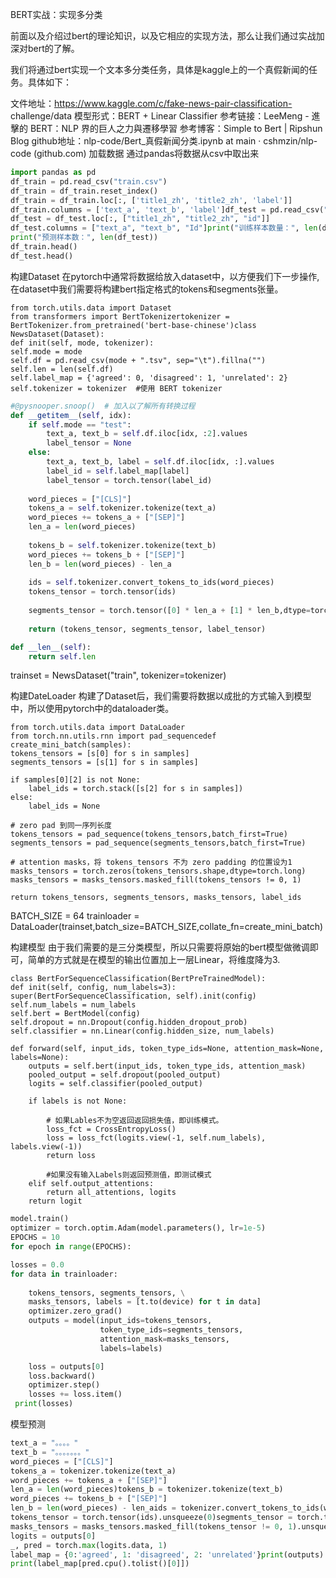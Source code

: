 BERT实战：实现多分类

前面以及介绍过bert的理论知识，以及它相应的实现方法，那么让我们通过实战加深对bert的了解。

我们将通过bert实现一个文本多分类任务，具体是kaggle上的一个真假新闻的任务。具体如下：

文件地址：https://www.kaggle.com/c/fake-news-pair-classification-
challenge/data 模型形式：BERT + Linear Classifier
参考链接：LeeMeng - 進擊的 BERT：NLP 界的巨人之力與遷移學習
参考博客：Simple to Bert | Ripshun Blog
github地址：nlp-code/Bert_真假新闻分类.ipynb at main · cshmzin/nlp-code (github.com)
加载数据
通过pandas将数据从csv中取出来

```python
import pandas as pd
df_train = pd.read_csv("train.csv")
df_train = df_train.reset_index()
df_train = df_train.loc[:, ['title1_zh', 'title2_zh', 'label']]
df_train.columns = ['text_a', 'text_b', 'label']df_test = pd.read_csv("test.csv")
df_test = df_test.loc[:, ["title1_zh", "title2_zh", "id"]]
df_test.columns = ["text_a", "text_b", "Id"]print("训练样本数量：", len(df_train))
print("预测样本数：", len(df_test))
df_train.head()
df_test.head()
```


构建Dataset
在pytorch中通常将数据给放入dataset中，以方便我们下一步操作,在dataset中我们需要将构建bert指定格式的tokens和segments张量。

```
from torch.utils.data import Dataset
from transformers import BertTokenizertokenizer = BertTokenizer.from_pretrained('bert-base-chinese')class NewsDataset(Dataset):
def init(self, mode, tokenizer):
self.mode = mode
self.df = pd.read_csv(mode + ".tsv", sep="\t").fillna("")
self.len = len(self.df)
self.label_map = {'agreed': 0, 'disagreed': 1, 'unrelated': 2}
self.tokenizer = tokenizer  #使用 BERT tokenizer
```


```python
#@pysnooper.snoop()  # 加入以了解所有转换过程
def __getitem__(self, idx):
    if self.mode == "test":
        text_a, text_b = self.df.iloc[idx, :2].values
        label_tensor = None
    else:
        text_a, text_b, label = self.df.iloc[idx, :].values
        label_id = self.label_map[label]
        label_tensor = torch.tensor(label_id)
      
    word_pieces = ["[CLS]"]
    tokens_a = self.tokenizer.tokenize(text_a)
    word_pieces += tokens_a + ["[SEP]"]
    len_a = len(word_pieces)
  
    tokens_b = self.tokenizer.tokenize(text_b)
    word_pieces += tokens_b + ["[SEP]"]
    len_b = len(word_pieces) - len_a
  
    ids = self.tokenizer.convert_tokens_to_ids(word_pieces)
    tokens_tensor = torch.tensor(ids)
  
    segments_tensor = torch.tensor([0] * len_a + [1] * len_b,dtype=torch.long)
  
    return (tokens_tensor, segments_tensor, label_tensor)

def __len__(self):
    return self.len
```

trainset = NewsDataset("train", tokenizer=tokenizer)

构建DateLoader
构建了Dataset后，我们需要将数据以成批的方式输入到模型中，所以使用pytorch中的dataloader类。

```
from torch.utils.data import DataLoader
from torch.nn.utils.rnn import pad_sequencedef create_mini_batch(samples):
tokens_tensors = [s[0] for s in samples]
segments_tensors = [s[1] for s in samples]
```


```
if samples[0][2] is not None:
    label_ids = torch.stack([s[2] for s in samples])
else:
    label_ids = None

# zero pad 到同一序列长度
tokens_tensors = pad_sequence(tokens_tensors,batch_first=True)
segments_tensors = pad_sequence(segments_tensors,batch_first=True)

# attention masks，将 tokens_tensors 不为 zero padding 的位置设为1
masks_tensors = torch.zeros(tokens_tensors.shape,dtype=torch.long)
masks_tensors = masks_tensors.masked_fill(tokens_tensors != 0, 1)

return tokens_tensors, segments_tensors, masks_tensors, label_ids
```

BATCH_SIZE = 64
trainloader = DataLoader(trainset,batch_size=BATCH_SIZE,collate_fn=create_mini_batch)

构建模型
由于我们需要的是三分类模型，所以只需要将原始的bert模型做微调即可，简单的方式就是在模型的输出位置加上一层Linear，将维度降为3.

```
class BertForSequenceClassification(BertPreTrainedModel):
def init(self, config, num_labels=3):
super(BertForSequenceClassification, self).init(config)
self.num_labels = num_labels
self.bert = BertModel(config)
self.dropout = nn.Dropout(config.hidden_dropout_prob)
self.classifier = nn.Linear(config.hidden_size, num_labels)
```

```
def forward(self, input_ids, token_type_ids=None, attention_mask=None, labels=None):
    outputs = self.bert(input_ids, token_type_ids, attention_mask)
    pooled_output = self.dropout(pooled_output)
    logits = self.classifier(pooled_output)

    if labels is not None:

        # 如果Lables不为空返回返回损失值，即训练模式。
        loss_fct = CrossEntropyLoss()
        loss = loss_fct(logits.view(-1, self.num_labels), labels.view(-1))
        return loss

        #如果没有输入Labels则返回预测值，即测试模式
    elif self.output_attentions:
        return all_attentions, logits
    return logit
```

```python
model.train()
optimizer = torch.optim.Adam(model.parameters(), lr=1e-5)
EPOCHS = 10
for epoch in range(EPOCHS):
```

```python
losses = 0.0
for data in trainloader:
  
    tokens_tensors, segments_tensors, \
    masks_tensors, labels = [t.to(device) for t in data]
    optimizer.zero_grad()
    outputs = model(input_ids=tokens_tensors, 
                    token_type_ids=segments_tensors, 
                    attention_mask=masks_tensors, 
                    labels=labels)

    loss = outputs[0]
    loss.backward()
    optimizer.step()
    losses += loss.item()
 print(losses)
```


模型预测

```python
text_a = "。。。。"
text_b = "。。。。。。。"
word_pieces = ["[CLS]"]
tokens_a = tokenizer.tokenize(text_a)
word_pieces += tokens_a + ["[SEP]"]
len_a = len(word_pieces)tokens_b = tokenizer.tokenize(text_b)
word_pieces += tokens_b + ["[SEP]"]
len_b = len(word_pieces) - len_aids = tokenizer.convert_tokens_to_ids(word_pieces)
tokens_tensor = torch.tensor(ids).unsqueeze(0)segments_tensor = torch.tensor([0] * len_a + [1] * len_b,dtype=torch.long).unsqueeze(0)masks_tensors = torch.zeros(tokens_tensor.shape,dtype=torch.long)
masks_tensors = masks_tensors.masked_fill(tokens_tensor != 0, 1).unsqueeze(0)outputs = model(input_ids=tokens_tensor.to(device),token_type_ids=segments_tensor.to(device),attention_mask=masks_tensors.to(device))
logits = outputs[0]
_, pred = torch.max(logits.data, 1)
label_map = {0:'agreed', 1: 'disagreed', 2: 'unrelated'}print(outputs)
print(label_map[pred.cpu().tolist()[0]])
```
